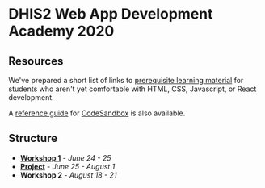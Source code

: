 # DHIS2 Web App Development Academy 2020

## Resources

We've prepared a short list of links to [prerequisite learning material](./resources/PREREQUISITES.md) for students who aren't yet comfortable with HTML, CSS, Javascript, or React development.

A [reference guide](./resources/CODE_SANDBOX.md) for [CodeSandbox](https://codesandbox.io) is also available.

## Structure

- [**Workshop 1**](./workshop-1) - _June 24 - 25_     
- [**Project**](./project) - _June 25 - August 1_
- **Workshop 2** - _August 18 - 21_
